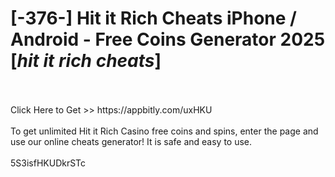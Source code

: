 # [-376-] Hit it Rich Cheats iPhone / Android - Free Coins Generator 2025 [*hit it rich cheats*]
<br>
<br>Click Here to Get >> https://appbitly.com/uxHKU

<br>
<br>To get unlimited Hit it Rich Casino free coins and spins, enter the page and use our online cheats generator! It is safe and easy to use.
<br>
<br>5S3isfHKUDkrSTc

